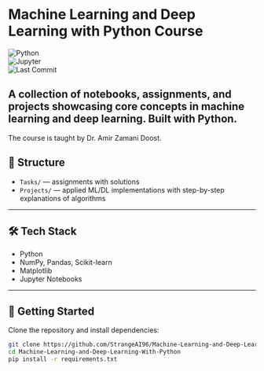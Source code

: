 # Machine Learning and Deep Learning with Python Course  

![Python](https://img.shields.io/badge/Python-3.x-blue.svg)  
![Jupyter](https://img.shields.io/badge/Notebook-Jupyter-orange.svg)  
![Last Commit](https://img.shields.io/github/last-commit/StrangeAI96/Machine-Learning-and-Deep-Learning-With-Python)  

A collection of **notebooks, assignments, and projects** showcasing core concepts in machine learning and deep learning. Built with Python.  
---
The course is taught by Dr. Amir Zamani Doost.
## 📂 Structure  
- `Tasks/` — assignments with solutions  
- `Projects/` — applied ML/DL implementations with step-by-step explanations of algorithms

---

## 🛠️ Tech Stack  
- Python  
- NumPy, Pandas, Scikit-learn  
- Matplotlib 
- Jupyter Notebooks  

---

## 🚀 Getting Started  

Clone the repository and install dependencies:  

```bash
git clone https://github.com/StrangeAI96/Machine-Learning-and-Deep-Learning-With-Python.git
cd Machine-Learning-and-Deep-Learning-With-Python
pip install -r requirements.txt
